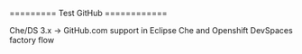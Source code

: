 ========= Test GitHub ============

Che/DS 3.x -> GitHub.com support in Eclipse Che and Openshift DevSpaces factory flow
